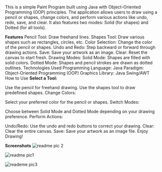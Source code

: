 

This is a simple Paint Program built using Java with Object-Oriented Programming (OOP) principles. The application allows users to draw using a pencil or shapes, change colors, and perform various actions like undo, redo, save, and clear. It also features two modes: Solid (for shapes) and Dotted (for all tools).



**Features**
Pencil Tool: Draw freehand lines.
Shapes Tool: Draw various shapes such as rectangles, circles, etc.
Color Selection: Change the color of the pencil or shapes.
Undo and Redo: Step backward or forward through drawing actions.
Save: Save your artwork as an image.
Clear: Reset the canvas to start fresh.
Drawing Modes:
Solid Mode: Shapes are filled with solid colors.
Dotted Mode: Shapes and pencil strokes are drawn as dotted outlines.
Technologies Used
Programming Language: Java
Paradigm: Object-Oriented Programming (OOP)
Graphics Library: Java Swing/AWT
How to Use
**Select a Tool:**

Use the pencil for freehand drawing.
Use the shapes tool to draw predefined shapes.
Change Colors:

Select your preferred color for the pencil or shapes.
Switch Modes:

Choose between Solid Mode and Dotted Mode depending on your drawing preference.
Perform Actions:

Undo/Redo: Use the undo and redo buttons to correct your drawing.
Clear: Clear the entire canvas.
Save: Save your artwork as an image file.
Enjoy Drawing!

**Screenshots**
![readme pic 2](https://github.com/user-attachments/assets/e8442dc4-31ef-4e4b-b28d-6191478f141d)

![readme pic1](https://github.com/user-attachments/assets/09eeecf5-486f-4712-89d1-b0672858e7aa)

![reademe pic3](https://github.com/user-attachments/assets/2f193685-a516-40e5-8182-0a34d10c6238)
